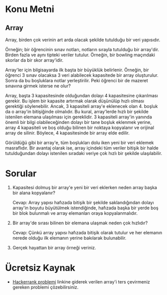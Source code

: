 # Konu Metni

## Array

Array, birden çok verinin art arda olacak şekilde tutulduğu bir veri yapısıdır. 

Örneğin; bir öğrencinin sınav notları, notların sırayla tutulduğu bir array'dir. Birden fazla ve aynı tipteki veriler tutulur. Örneğin, bir bowling maçındaki skorlar da bir skor array'idir. 

Array'ler için bilgisayarda ilk başta bir büyüklük belirlenir. Örneğin, bir öğrenci 3 sınav olacaksa 3 veri alabilecek kapasitede bir array oluşturulur. Sonra da bu boşluklara notlar yerleştirilir. Peki öğrenci bir de mazeret sınavına girmek isterse ne olur?

Array, başta 3 kapasitesinde olduğundan dolayı 4 kapasitesine çıkarılması gerekir. Bu işlem bir kapasite artırmak olarak düşünülüp hızlı olması gerektiği söylenebilir. Ancak, 3 kapasiteli array'e eklenecek olan 4. boşluk da o array'in bitişiğinde olmalıdır. Bu kural, array'lerde hızlı bir şekilde istenilen elemana ulaşılması için gereklidir. 3 kapasiteli array'in yanında önemli bir bilgi olabileceğinden dolayı bir tane boşluk eklenmek yerine, array 4 kapasiteli ve boş olduğu bilinen bir noktaya kopyalanır ve orijinal array de silinir. Böylece, 4 kapasitesinde bir array elde edilir. 

Görüldüğü gibi bir array'e, tüm boşlukları dolu iken yeni bir veri eklemek masraflıdır. Bir avantaj olarak ise, array içindeki tüm veriler bitişik bir halde tutulduğundan dolayı istenilen sıradaki veriye çok hızlı bir şekilde ulaşılabilir. 



# Sorular

1. Kapasitesi dolmuş bir array'e yeni bir veri eklerken neden array başka bir alana kopyalanır?

   Cevap: Array yapısı hafızada bitişik bir şekilde saklandığından dolayı array'in boyutu büyütülmek istendiğinde, hafızada başka bir yerde boş bir blok bulunmalı ve array elemanları oraya kopyalanmalıdır.

2. Bir array'de sırası bilinen bir elemana ulaşmak neden çok hızlıdır?

   Cevap: Çünkü array yapısı hafızada bitişik olarak tutulur ve her elemanın nerede olduğu ilk elemanın yerine bakılarak bulunabilir.

3. Gerçek hayattan bir array örneği veriniz.



# Ücretsiz Kaynak

* [Hackerrank problemi](https://www.hackerrank.com/challenges/arrays-ds/problem) linkine giderek verilen array'i ters çevirmeniz gereken problemi çözebilirsiniz.

